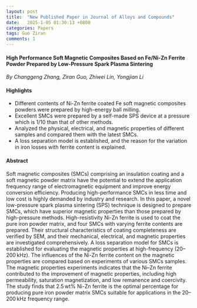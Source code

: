 ```yaml
---
layout: post
title:  "New Published Paper in Journal of Alloys and Compounds"
date:   2025-1-05 01:30:13 +0800
categories: Papers
tags: Guo Ziran 
comments: 1
---
```

#### High Performance Soft Magnetic Composites Based on Fe/Ni-Zn Ferrite Powder Prepared by Low-Pressure Spark Plasma Sintering

*By Changgeng Zhang, Ziran Guo, Zhiwei Lin, Yongjian Li*


#### Highlights

* Different contents of Ni-Zn ferrite coated Fe soft magnetic composites powders were prepared by high-energy ball milling.
* Excellent SMCs were prepared by a self-made SPS device at a pressure which is 1/10 than that of other methods.
* Analyzed the physical, electrical, and magnetic properties of different samples and compared them with the latest SMCs.
* A loss separation model is established, and the reason for the variation in iron losses with ferrite content is explained.


#### Abstract

Soft magnetic composites (SMCs) comprising an insulation coating and a soft magnetic powder matrix have the potential to extend the application frequency range of electromagnetic equipment and improve energy conversion efficiency. Producing high-performance SMCs in less time and low cost is highly demanded by industry and research. In this paper, a novel low-pressure spark plasma sintering (SPS) technique is designed to prepare SMCs, which have superior magnetic properties than those prepared by high-pressure methods. High-resistivity Ni-Zn ferrite is used to coat the pure iron powder matrix, and four SMCs with varying ferrite contents are prepared. Their structural characteristics of coating completeness are verified by SEM, and their mechanical, electrical, and magnetic properties are investigated comprehensively. A loss separation model for SMCs is established for evaluating the magnetic properties at high-frequency (20–200 kHz). The influences of the Ni-Zn ferrite content on the magnetic properties are compared based on experiments of various SMCs samples. The magnetic properties experiments indicates that the Ni–Zn ferrite contributed to the improvement of magnetic properties, including high permeability, saturation magnetization, and low remanence and coercivity. The study finds that 2.5 wt% Ni-Zn ferrite is the optimal percentage for producing pure iron powder matrix SMCs suitable for applications in the 20–200 kHz frequency range.
